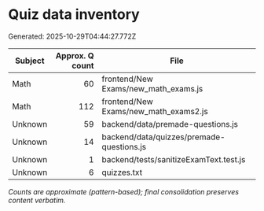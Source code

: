 # Quiz data inventory

Generated: 2025-10-29T04:44:27.772Z

| Subject | Approx. Q count | File |
|---|---:|---|
| Math | 60 | frontend/New Exams/new_math_exams.js |
| Math | 112 | frontend/New Exams/new_math_exams2.js |
| Unknown | 59 | backend/data/premade-questions.js |
| Unknown | 14 | backend/data/quizzes/premade-questions.js |
| Unknown | 1 | backend/tests/sanitizeExamText.test.js |
| Unknown | 6 | quizzes.txt |

_Counts are approximate (pattern-based); final consolidation preserves content verbatim._